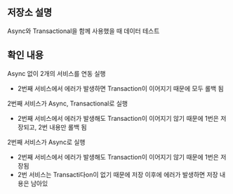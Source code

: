 ## 저장소 설명
Async와 Transactional을 함께 사용했을 때 데이터 테스트

## 확인 내용
Async 없이 2개의 서비스를 연동 실행
- 2번째 서비스에서 에러가 발생하면 Transaction이 이어지기 때문에 모두 롤백 됨

2번째 서비스가 Async, Transactional로 실행
- 2번째 서비스에서 에러가 발생해도 Transaction이 이어지기 않기 때문에 1번은 저장되고, 2번 내용만 롤백 됨

2번째 서비스가 Async로 실행
- 2번째 서비스에서 에러가 발생해도 Transaction이 이어지기 않기 때문에 1번은 저장됨
- 2번 서비스는 Transacti다on이 없기 때문에 저장 이후에 에러가 발생하면 저장 내용은 남아있